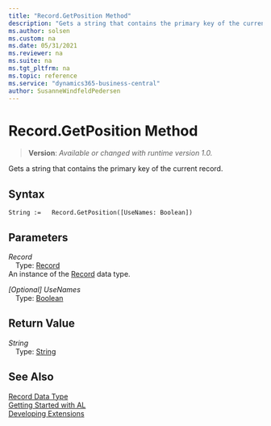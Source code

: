 ```yaml
---
title: "Record.GetPosition Method"
description: "Gets a string that contains the primary key of the current record."
ms.author: solsen
ms.custom: na
ms.date: 05/31/2021
ms.reviewer: na
ms.suite: na
ms.tgt_pltfrm: na
ms.topic: reference
ms.service: "dynamics365-business-central"
author: SusanneWindfeldPedersen
---
```

[//]: # (START>DO_NOT_EDIT)
[//]: # (IMPORTANT:Do not edit any of the content between here and the END>DO_NOT_EDIT.)
[//]: # (Any modifications should be made in the .xml files in the ModernDev repo.)
# Record.GetPosition Method
> **Version**: _Available or changed with runtime version 1.0._

Gets a string that contains the primary key of the current record.


## Syntax
```
String :=   Record.GetPosition([UseNames: Boolean])
```
## Parameters
*Record*  
&emsp;Type: [Record](record-data-type.md)  
An instance of the [Record](record-data-type.md) data type.  

*[Optional] UseNames*  
&emsp;Type: [Boolean](../boolean/boolean-data-type.md)  
  


## Return Value
*String*  
&emsp;Type: [String](../string/string-data-type.md)  



[//]: # (IMPORTANT: END>DO_NOT_EDIT)
## See Also
[Record Data Type](record-data-type.md)  
[Getting Started with AL](../../devenv-get-started.md)  
[Developing Extensions](../../devenv-dev-overview.md)